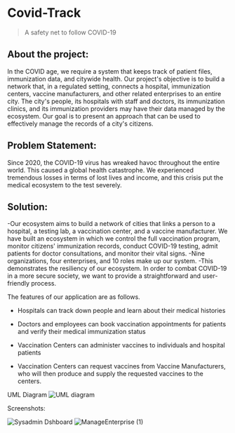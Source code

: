 # Covid-Track
>A safety net to follow COVID-19

## About the project: 

In the COVID age, we require a system that keeps track of patient files, immunization data, and citywide health. Our project's objective is to build a network that, in a regulated setting, connects a hospital, immunization centers, vaccine manufacturers, and other related enterprises to an entire city. The city's people, its hospitals with staff and doctors, its immunization clinics, and its immunization providers may have their data managed by the ecosystem. Our goal is to present an approach that can be used to effectively manage the records of a city's citizens.


## Problem Statement:

Since 2020, the COVID-19 virus has wreaked havoc throughout the entire world. This caused a global health catastrophe. We experienced tremendous losses in terms of lost lives and income, and this crisis put the medical ecosystem to the test severely.


## Solution:


-Our ecosystem aims to build a network of cities that links a person to a hospital, a testing lab, a vaccination center, and a vaccine manufacturer. We have built an ecosystem in which we control the full vaccination program, monitor citizens' immunization records, conduct COVID-19 testing, admit patients for doctor consultations, and monitor their vital signs.
-Nine organizations, four enterprises, and 10 roles make up our system.
-This demonstrates the resiliency of our ecosystem. In order to combat COVID-19 in a more secure society, we want to provide a straightforward and user-friendly process.


The features of our application are as follows.
- Hospitals can track down people and learn about their medical histories

- Doctors and employees can book vaccination appointments for patients and verify their medical immunization status 

- Vaccination Centers can administer vaccines to individuals and hospital patients

- Vaccination Centers can request vaccines from Vaccine Manufacturers, who will then produce and supply the requested vaccines to the centers.

UML Diagram
![UML diagram](https://user-images.githubusercontent.com/53735437/224517063-271702aa-f4a1-4ede-9033-6bb5d488e7ba.jpeg)

Screenshots:

![Sysadmin Dshboard](https://user-images.githubusercontent.com/53735437/224517117-a064cfa5-4769-402d-abab-fdde41ad7ba1.jpeg)
![ManageEnterprise (1)](https://user-images.githubusercontent.com/53735437/224517121-3beb0a72-7963-41ef-b9e5-050e73c97814.jpeg)
